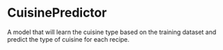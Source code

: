 # CuisinePredictor
 A model that will learn the cuisine type based on the training dataset and predict the type of cuisine for each recipe.
